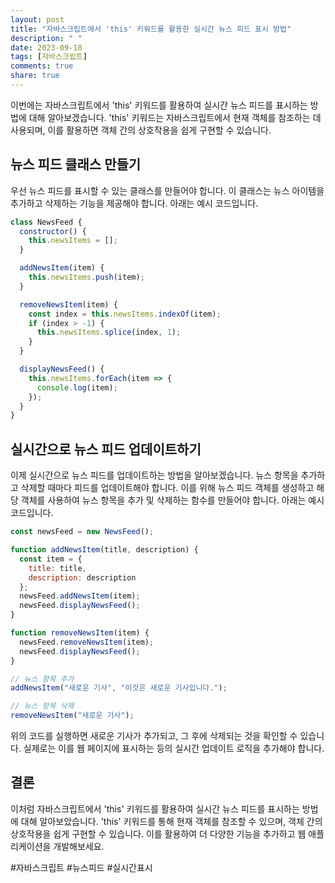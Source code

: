 ```yaml
---
layout: post
title: "자바스크립트에서 'this' 키워드를 활용한 실시간 뉴스 피드 표시 방법"
description: " "
date: 2023-09-18
tags: [자바스크립트]
comments: true
share: true
---
```


이번에는 자바스크립트에서 'this' 키워드를 활용하여 실시간 뉴스 피드를 표시하는 방법에 대해 알아보겠습니다. 'this' 키워드는 자바스크립트에서 현재 객체를 참조하는 데 사용되며, 이를 활용하면 객체 간의 상호작용을 쉽게 구현할 수 있습니다.

## 뉴스 피드 클래스 만들기
우선 뉴스 피드를 표시할 수 있는 클래스를 만들어야 합니다. 이 클래스는 뉴스 아이템을 추가하고 삭제하는 기능을 제공해야 합니다. 아래는 예시 코드입니다.

```javascript
class NewsFeed {
  constructor() {
    this.newsItems = [];
  }

  addNewsItem(item) {
    this.newsItems.push(item);
  }

  removeNewsItem(item) {
    const index = this.newsItems.indexOf(item);
    if (index > -1) {
      this.newsItems.splice(index, 1);
    }
  }

  displayNewsFeed() {
    this.newsItems.forEach(item => {
      console.log(item);
    });
  }
}
```

## 실시간으로 뉴스 피드 업데이트하기

이제 실시간으로 뉴스 피드를 업데이트하는 방법을 알아보겠습니다. 뉴스 항목을 추가하고 삭제할 때마다 피드를 업데이트해야 합니다. 이를 위해 뉴스 피드 객체를 생성하고 해당 객체를 사용하여 뉴스 항목을 추가 및 삭제하는 함수를 만들어야 합니다. 아래는 예시 코드입니다.

```javascript
const newsFeed = new NewsFeed();

function addNewsItem(title, description) {
  const item = {
    title: title,
    description: description
  };
  newsFeed.addNewsItem(item);
  newsFeed.displayNewsFeed();
}

function removeNewsItem(item) {
  newsFeed.removeNewsItem(item);
  newsFeed.displayNewsFeed();
}

// 뉴스 항목 추가
addNewsItem("새로운 기사", "이것은 새로운 기사입니다.");

// 뉴스 항목 삭제
removeNewsItem("새로운 기사");
```

위의 코드를 실행하면 새로운 기사가 추가되고, 그 후에 삭제되는 것을 확인할 수 있습니다. 실제로는 이를 웹 페이지에 표시하는 등의 실시간 업데이트 로직을 추가해야 합니다.

## 결론

이처럼 자바스크립트에서 'this' 키워드를 활용하여 실시간 뉴스 피드를 표시하는 방법에 대해 알아보았습니다. 'this' 키워드를 통해 현재 객체를 참조할 수 있으며, 객체 간의 상호작용을 쉽게 구현할 수 있습니다. 이를 활용하여 더 다양한 기능을 추가하고 웹 애플리케이션을 개발해보세요.

#자바스크립트 #뉴스피드 #실시간표시